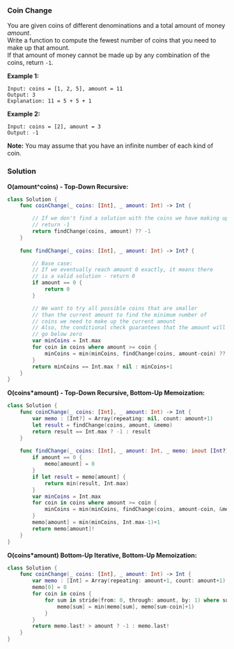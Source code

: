 
### Coin Change

You are given coins of different denominations and a total amount of money *amount*.</br> 
Write a function to compute the fewest number of coins that you need to make up that amount.</br> 
If that amount of money cannot be made up by any combination of the coins, return `-1`.

__Example 1:__
```
Input: coins = [1, 2, 5], amount = 11
Output: 3 
Explanation: 11 = 5 + 5 + 1
```
__Example 2:__
```
Input: coins = [2], amount = 3
Output: -1
```

__Note:__
You may assume that you have an infinite number of each kind of coin.

### Solution
__O(amount^coins) - Top-Down Recursive:__
```Swift
class Solution {
    func coinChange(_ coins: [Int], _ amount: Int) -> Int {

        // If we don't find a solution with the coins we have making up to the current amount,
        // return -1
        return findChange(coins, amount) ?? -1
    }
    
    func findChange(_ coins: [Int], _ amount: Int) -> Int? {

        // Base case:
        // If we eventually reach amount 0 exactly, it means there
        // is a valid solution - return 0
        if amount == 0 {
            return 0
        }

        // We want to try all possible coins that are smaller
        // than the current amount to find the minimum number of
        // coins we need to make up the current amount
        // Also, the conditional check guarantees that the amount will never
        // go below zero
        var minCoins = Int.max
        for coin in coins where amount >= coin {
            minCoins = min(minCoins, findChange(coins, amount-coin) ?? Int.max)
        }
        return minCoins == Int.max ? nil : minCoins+1
    }
}
```
__O(coins*amount) - Top-Down Recursive, Bottom-Up Memoization:__
```Swift
class Solution {
    func coinChange(_ coins: [Int], _ amount: Int) -> Int {
        var memo : [Int?] = Array(repeating: nil, count: amount+1)
        let result = findChange(coins, amount, &memo)
        return result == Int.max ? -1 : result
    }
    
    func findChange(_ coins: [Int], _ amount: Int, _ memo: inout [Int?]) -> Int {
        if amount == 0 {
            memo[amount] = 0
        }
        if let result = memo[amount] {
            return min(result, Int.max)
        }
        var minCoins = Int.max
        for coin in coins where amount >= coin {
            minCoins = min(minCoins, findChange(coins, amount-coin, &memo))
        }
        memo[amount] = min(minCoins, Int.max-1)+1
        return memo[amount]!
    }
}
```
__O(coins*amount) Bottom-Up Iterative, Bottom-Up Memoization:__
```Swift
class Solution {
    func coinChange(_ coins: [Int], _ amount: Int) -> Int {
        var memo : [Int] = Array(repeating: amount+1, count: amount+1)
        memo[0] = 0
        for coin in coins {
            for sum in stride(from: 0, through: amount, by: 1) where sum-coin >= 0 {
                memo[sum] = min(memo[sum], memo[sum-coin]+1)
            }
        }
        return memo.last! > amount ? -1 : memo.last!
    }
}
```